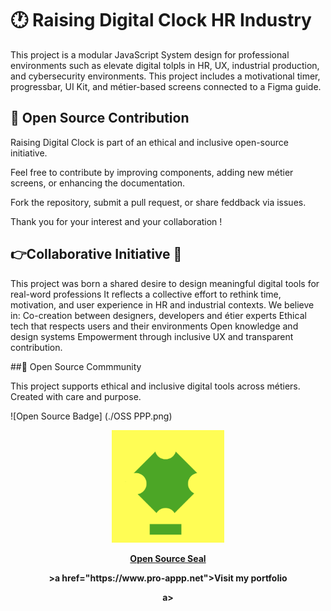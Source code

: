  # 🕐 Raising Digital Clock HR Industry

This project is a modular JavaScript System design for professional environments such as elevate digital tolpls in HR, UX, industrial production, and cybersecurity environments. This project includes a motivational timer, progressbar, UI Kit, and métier-based screens connected to a Figma guide.


## 🤝 Open Source Contribution


Raising Digital Clock is part of an ethical and inclusive open-source initiative.

Feel free to contribute by improving components, adding new métier screens, or enhancing the documentation.

Fork the repository, submit a pull request, or share feddback via issues.

Thank you for your interest and your collaboration !


## 👉Collaborative Initiative 🤝

This project was born a shared desire to design meaningful digital tools for real-word professions
It reflects a collective effort to rethink time, motivation, and user experience in HR and industrial contexts.
We believe in:
 Co-creation between designers, developers and étier experts
 Ethical tech that respects users and their environments
 Open knowledge and design systems
 Empowerment through inclusive UX and transparent contribution.


##🌴 Open Source Commmunity


This project supports ethical and inclusive digital tools across métiers. Created with care and purpose.


![Open Source Badge] (./OSS PPP.png)

<div align="center">
   <img src="./OSS PPP.png"width="180"alt="Open Source Badge">
   <p><strong><u>Open Source Seal</u><strong></p>
    <p> >a href="https://www.pro-appp.net">Visit my portfolio</p>a></p>
</div>




